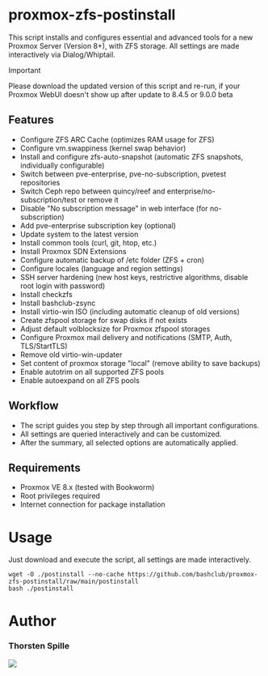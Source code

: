 # proxmox-zfs-postinstall

This script installs and configures essential and advanced tools for a new Proxmox Server (Version 8+), with ZFS storage. All settings are made interactively via Dialog/Whiptail.

> [!IMPORTANT]  
> Please download the updated version of this script and re-run, if your Proxmox WebUI doesn't show up after update to 8.4.5 or 9.0.0 beta

## Features
- Configure ZFS ARC Cache (optimizes RAM usage for ZFS)
- Configure vm.swappiness (kernel swap behavior)
- Install and configure zfs-auto-snapshot (automatic ZFS snapshots, individually configurable)
- Switch between pve-enterprise, pve-no-subscription, pvetest repositories
- Switch Ceph repo between quincy/reef and enterprise/no-subscription/test or remove it
- Disable "No subscription message" in web interface (for no-subscription)
- Add pve-enterprise subscription key (optional)
- Update system to the latest version
- Install common tools (curl, git, htop, etc.)
- Install Proxmox SDN Extensions
- Configure automatic backup of /etc folder (ZFS + cron)
- Configure locales (language and region settings)
- SSH server hardening (new host keys, restrictive algorithms, disable root login with password)
- Install checkzfs
- Install bashclub-zsync
- Install virtio-win ISO (including automatic cleanup of old versions)
- Create zfspool storage for swap disks if not exists
- Adjust default volblocksize for Proxmox zfspool storages
- Configure Proxmox mail delivery and notifications (SMTP, Auth, TLS/StartTLS)
- Remove old virtio-win-updater
- Set content of proxmox storage "local" (remove ability to save backups)
- Enable autotrim on all supported ZFS pools
- Enable autoexpand on all ZFS pools

## Workflow
- The script guides you step by step through all important configurations.
- All settings are queried interactively and can be customized.
- After the summary, all selected options are automatically applied.

## Requirements
- Proxmox VE 8.x (tested with Bookworm)
- Root privileges required
- Internet connection for package installation

# Usage

Just download and execute the script, all settings are made interactively.
```
wget -O ./postinstall --no-cache https://github.com/bashclub/proxmox-zfs-postinstall/raw/main/postinstall
bash ./postinstall
```

# Author
### Thorsten Spille
[<img src="https://storage.ko-fi.com/cdn/brandasset/kofi_s_tag_dark.png" rel="Support me on Ko-Fi">](https://ko-fi.com/thorakel)
